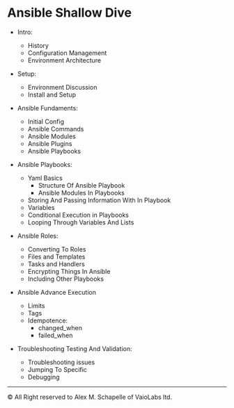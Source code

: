 # Ansible Shallow Dive


- Intro:
  - History
  - Configuration Management
  - Environment Architecture

- Setup:
  - Environment Discussion
  - Install and Setup

- Ansible Fundaments:

  - Initial Config
  - Ansible Commands
  - Ansible Modules
  - Ansible Plugins
  - Ansible Playbooks

- Ansible Playbooks:
  - Yaml Basics
    - Structure Of Ansible Playbook
    - Ansible Modules In Playbooks
  - Storing And Passing Information With In Playbook
  - Variables
  - Conditional Execution in Playbooks
  - Looping Through Variables And Lists

- Ansible Roles:
  - Converting To Roles
  - Files and Templates
  - Tasks and Handlers
  - Encrypting Things In Ansible
  - Including Other Playbooks

- Ansible Advance Execution
  - Limits
  - Tags
  - Idempotence:
    - changed_when
    - failed_when

- Troubleshooting Testing And Validation:
  - Troubleshooting issues
  - Jumping To Specific
  - Debugging

---
© All Right reserved to Alex M. Schapelle of VaioLabs ltd.
